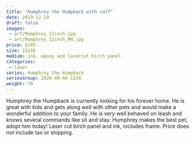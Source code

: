 ```yaml
---
title: "Humphrey the Humpback with calf"
date: 2019-12-10
draft: false
images:
 - art/Mumphrey_12inch.jpg
 - art/Mumphrey_12inch_RM.jpg
price: $185 
size: 12x16 
medium: ink, epoxy and lasercut birch panel
categories:
 - laser
series: Humphrey the Humpback
seriesGroup: 2020-40-40-1234
weight: 70
---
```


Humphrey the Humpback is currently looking for his forever home.
He is great with kids and gets along well with other pets and would make a wonderful addition to your family. He is very well behaved on leash and knows several commands like sit and stay. Humphrey makes the best pet, adopt him today!  Laser cut birch panel and ink, includes frame. Price does not include tax or shipping.